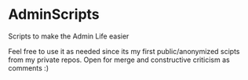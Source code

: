 # AdminScripts
Scripts to make the Admin Life easier

Feel free to use it as needed since its my first public/anonymized scipts from my private repos.
Open for merge and constructive criticism as comments :)

